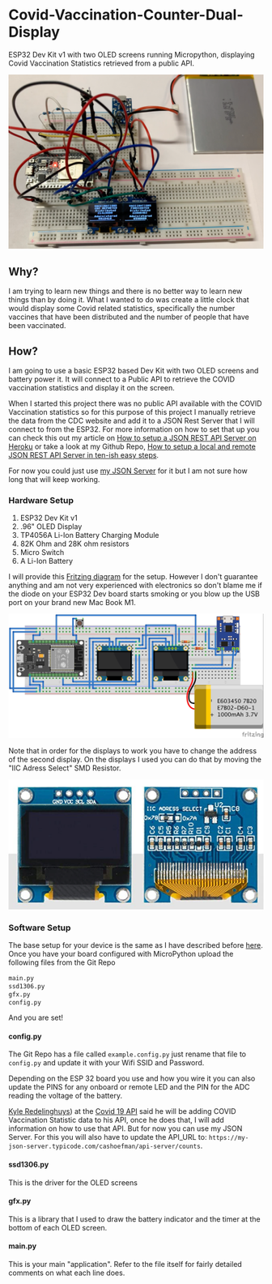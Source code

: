 # Covid-Vaccination-Counter-Dual-Display

ESP32 Dev Kit v1 with two OLED screens running Micropython, displaying Covid Vaccination Statistics retrieved from a public API.

![](Images/Set%20Up.png)

## Why?
I am trying to learn new things and there is no better way to learn new things than by doing it. What I wanted to do was create a little clock that would display some Covid related statistics, specifically the number vaccines that have been distributed and the number of people that have been vaccinated.

## How?
I am going to use a basic ESP32 based Dev Kit with two OLED screens and battery power it. It will connect to a Public API to retrieve the COVID vaccination statistics and display it on the screen.

When I started this project there was no public API available with the COVID Vaccination statistics so for this purpose of this project I manually retrieve the data from the CDC website and add it to a JSON Rest Server that I will connect to from the ESP32. For more information on how to set that up you can check this out my article on [How to setup a JSON REST API Server on Heroku](https://cashoefman.com/how-to-setup-a-json-rest-api-server-on-heroku) or take a look at my Github Repo, [How to setup a local and remote JSON REST API Server in ten-ish easy steps](https://github.com/cashoefman/my-api-server).

For now you could just use [my JSON Server](https://my-json-server.typicode.com/cashoefman/api-server/counts) for it but I am not sure how long that will keep working. 
### Hardware Setup

1. ESP32 Dev Kit v1
2. .96" OLED Display
3. TP4056A Li-Ion Battery Charging Module
4. 82K Ohm and 28K ohm resistors
5. Micro Switch
6. A Li-Ion Battery

I will provide this [Fritzing diagram](Images/Covid%20Clock.fzz) for the setup. However I don't guarantee anything and am not very experienced with electronics so don't blame me if the diode on your ESP32 Dev board starts smoking or you blow up the USB port on your brand new Mac Book M1.

![](Images/Covid%20Clock_bb.jpg)

Note that in order for the displays to work you have to change the address of the second display. On the displays I used you can do that by moving the "IIC Adress Select" SMD Resistor.



![](Images/OLED%20Screen.png)

### Software Setup

The base setup for your device is the same as I have described before [here](https://github.com/cashoefman/ESP32-BME680-uPy). Once you have your board configured with MicroPython upload the following files from the Git Repo
```
main.py
ssd1306.py
gfx.py
config.py
```
And you are set!
#### config.py
The Git Repo has a file called `example.config.py` just rename that file to `config.py` and update it with your Wifi SSID and Password.

Depending on the ESP 32 board you use and how you wire it you can also update the PINS for any onboard or remote LED and the PIN for the ADC reading the voltage of the battery.

[Kyle Redelinghuys](https://twitter.com/ksredelinghuys)) at the [Covid 19 API](https://covid19api.com) said he will be adding COVID Vaccination Statistic data to his API, once he does that, I will add information on how to use that API. But for now you can use my JSON Server. For this you will also have to update the API_URL to: `https://my-json-server.typicode.com/cashoefman/api-server/counts`.
#### ssd1306.py
This is the driver for the OLED screens
#### gfx.py
This is a library that I used to draw the battery indicator and the timer at the bottom of each OLED screen.
#### main.py
This is your main "application". Refer to the file itself for fairly detailed comments on what each line does.
